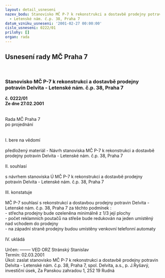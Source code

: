```yaml
---
layout: detail_usneseni
nazev_bodu: Stanovisko MČ P-7 k rekonstrukci a dostavbě prodejny potravin Delvita
  - Letenské nám. č.p. 38, Praha 7
datum_vzniku_usneseni: '2001-02-27 00:00:00'
cislo_usneseni: 0222/01
prilohy: []
organ: rada
---
```

<div id="ucUsn_pList" class="usn">
	<span><h2>Usnesení rady MČ Praha 7 </h2>
<br></span><div class="standBody">
<span><h3>Stanovisko MČ P-7 k rekonstrukci a dostavbě prodejny potravin Delvita - Letenské nám. č.p. 38, Praha 7</h3></span><div class="center">
		<strong>č. 0222/01</strong><br>
	</div>
<div class="center">
		<strong>Ze dne 27.02.2001</strong><br><br>
	</div>
<br>Rada MČ Praha 7<br>po projednání<br><br><br>I.	bere na vědomí<br><br> předložený materiál - Návrh stanoviska MČ P-7 k rekonstrukci a dostavbě prodejny potravin Delvita - Letenské nám. č.p. 38, Praha 7<br><br>II.	souhlasí <br><br>s návrhem stanoviska Ú MČ P-7 k rekonstrukci a dostavbě prodejny potravin Delvita - Letenské nám. č.p. 38, Praha 7<br><br>III.	konstatuje<br><br>MČ P-7 souhlasí s rekonstrukcí a dostavbou prodejny potravin Delvita - Letenské nám. č.p. 38, Praha 7 za těchto podmínek :<br>- střecha prodejny bude ozeleněna minimálně z 1/3 její plochy <br>- počet reklamních poutačů na střeše bude redukován na jeden umístěný nad vchodem do prodejny  <br>- na západní straně prodejny budou umístěny venkovní telefonní automaty<br><br>IV.	ukládá <br><br> Určen:	–––––	VED ORZ  Stránský Stanislav<br>Termín: 02.03.2001<br>Úkol:	zaslat stanovisko MČ P-7 k rekonstrukci a dostavbě prodejny potravin Delvita - Letenské nám. č.p. 38, Praha 7, spol. Delvita, a.s., p. J.Ryšavý, investiční úsek, Za Panskou zahradou 1, 252 19 Rudná<br>  <br>
</div>
</div>